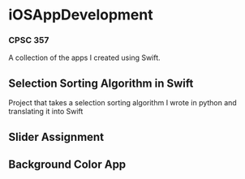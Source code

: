 # iOSAppDevelopment
### CPSC 357

A collection of the apps I created using Swift. 

## Selection Sorting Algorithm in Swift

Project that takes a selection sorting algorithm I wrote in python and translating it into Swift

## Slider Assignment



## Background Color App
